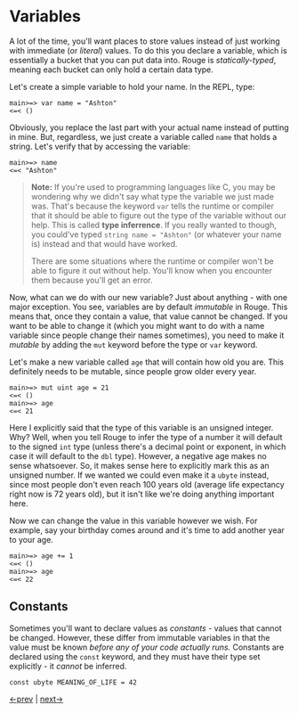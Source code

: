 # Variables

A lot of the time, you'll want places to store values instead of just working with immediate (or _literal_) values. To do this you declare a variable, which is essentially a bucket that you can put data into. Rouge is _statically-typed_, meaning each bucket can only hold a certain data type.

Let's create a simple variable to hold your name. In the REPL, type:

```
main>=> var name = "Ashton"
<=< ()
```

Obviously, you replace the last part with your actual name instead of putting in mine. But, regardless, we just create a variable called `name` that holds a string. Let's verify that by accessing the variable:

```
main>=> name
<=< "Ashton"
```

> **Note:** If you're used to programming languages like C, you may be wondering why we didn't say what type the variable we just made was. That's because the keyword `var` tells the runtime or compiler that it should be able to figure out the type of the variable without our help. This is called **type inferrence**. If you really wanted to though, you could've typed `string name = "Ashton"` (or whatever your name is) instead and that would have worked.
>
> There are some situations where the runtime or compiler won't be able to figure it out without help. You'll know when you encounter them because you'll get an error.

Now, what can we do with our new variable? Just about anything - with one major exception. You see, variables are by default _immutable_ in Rouge. This means that, once they contain a value, that value cannot be changed. If you want to be able to change it (which you might want to do with a name variable since people change their names sometimes), you need to make it _mutable_ by adding the `mut` keyword before the type or `var` keyword.

Let's make a new variable called `age` that will contain how old you are. This definitely needs to be mutable, since people grow older every year.

```
main>=> mut uint age = 21
<=< ()
main>=> age
<=< 21
```

Here I explicitly said that the type of this variable is an unsigned integer. Why? Well, when you tell Rouge to infer the type of a number it will default to the signed `int` type (unless there's a decimal point or exponent, in which case it will default to the `dbl` type). However, a negative age makes no sense whatsoever. So, it makes sense here to explicitly mark this as an unsigned number. If we wanted we could even make it a `ubyte` instead, since most people don't even reach 100 years old (average life expectancy right now is 72 years old), but it isn't like we're doing anything important here.

Now we can change the value in this variable however we wish. For example, say your birthday comes around and it's time to add another year to your age.

```
main>=> age += 1
<=< ()
main>=> age
<=< 22
```

## Constants

Sometimes you'll want to declare values as _constants_ - values that cannot be changed. However, these differ from immutable variables in that the value must be known _before any of your code actually runs._ Constants are declared using the `const` keyword, and they must have their type set explicitly - it _cannot_ be inferred.

```rouge
const ubyte MEANING_OF_LIFE = 42
```

[<-prev](2_types.md) | [next->](4_flow.md)
